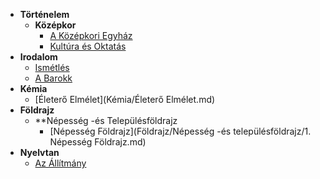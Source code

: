 - **Történelem**
	- **Középkor**
		- [A Középkori Egyház](Történelem/1.Középkor/1.A_Középkori_Egyház.md)
		- [Kultúra és Oktatás](Történelem/1.Középkor/2.Kultúra_és_Oktatás.md)
- **Irodalom**
	- [Ismétlés](Irodalom/1.Ismétlés.md)
	- [A Barokk](Irodalom/2.A_Barokk.md)
- **Kémia**
	- [Életerő Elmélet](Kémia/Életerő Elmélet.md)
- **Földrajz**
	- **Népesség -és Településföldrajz
		- [Népesség Földrajz](Földrajz/Népesség -és településföldrajz/1. Népesség Földrajz.md)
- **Nyelvtan**
	- [Az Állítmány](Nyelvtan/1.Az_Állítmány.md)



